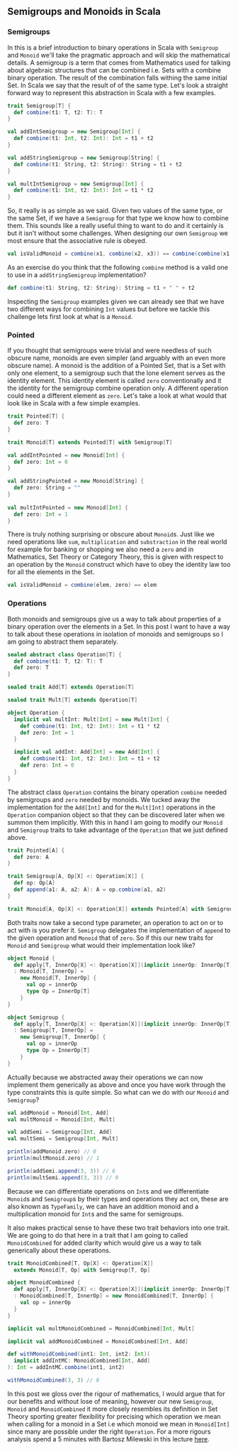 ## Semigroups and Monoids in Scala

### Semigroups

In this is a brief introduction to binary operations in Scala with `Semigroup` and `Monoid` we'll take the pragmatic approach and will skip the mathematical details. A semigroup is a term that comes from Mathematics used for talking about algebraic structures that can be combined i.e. Sets with a combine binary operation. The result of the combination falls withing the same initial Set. In Scala we say that the result of of the same type. Let's look a straight forward way to represent this abstraction in Scala with a few examples.

```scala
trait Semigroup[T] {
  def combine(t1: T, t2: T): T
}

val addIntSemigroup = new Semigroup[Int] {
  def combine(t1: Int, t2: Int): Int = t1 + t2
}

val addStringSemigroup = new Semigroup[String] {
  def combine(t1: String, t2: String): String = t1 + t2
}

val multIntSemigroup = new Semigroup[Int] {
  def combine(t1: Int, t2: Int): Int = t1 * t2
}
```

So, it really is as simple as we said. Given two values of the same type, or the same Set, if we have a `Semigroup` for that type we know how to combine them. This sounds like a really useful thing to want to do and it certainly is but it isn't without some challenges. When designing our own `Semigroup` we most ensure that the associative rule is obeyed.

```scala
val isValidMonoid = combine(x1, combine(x2, x3)) == combine(combine(x1, x2), x3)
```

As an exercise do you think that the following `combine` method is a valid one to use in a `addStringSemigroup` implementation?

```scala
def combine(t1: String, t2: String): String = t1 + " " + t2
```

Inspecting the `Semigroup` examples given we can already see that we have two different ways for combining `Int` values but before we tackle this challenge lets first look at what is a `Monoid`.

### Pointed

If you thought that semigroups were trivial and were needless of such obscure name, monoids are even simpler (and arguably with an even more obscure name). A monoid is the addition of a Pointed Set, that is a Set with only one element, to a semigroup such that the lone element serves as the identity element. This identity element is called `zero` conventionally and it the identity for the semigroup combine operation only. A different operation could need a different element as `zero`. Let's take a look at what would that look like in Scala with a few simple examples.

```scala
trait Pointed[T] {
  def zero: T
}

trait Monoid[T] extends Pointed[T] with Semigroup[T]

val addIntPointed = new Monoid[Int] {
  def zero: Int = 0
}

val addStringPointed = new Monoid[String] {
  def zero: String = ""
}
 
val multIntPointed = new Monoid[Int] {
  def zero: Int = 1
}
```

There is truly nothing surprising or obscure about `Monoid`s. Just like we need operations like `sum`, `multiplication` and `substraction` in the real world for example for banking or shopping we also need a `zero` and in Mathematics, Set Theory or Category Theory, this is given with respect to an operation by the `Monoid` construct which have to obey the identity law too for all the elements in the Set.

```scala
val isValidMonoid = combine(elem, zero) == elem
```

### Operations

Both monoids and semigroups give us a way to talk about properties of a binary operation over the elements in a Set. In this post I want to have a way to talk about these operations in isolation of monoids and semigroups so I am going to abstract them separately.

```scala
sealed abstract class Operation[T] {
  def combine(t1: T, t2: T): T
  def zero: T
}

sealed trait Add[T] extends Operation[T]

sealed trait Mult[T] extends Operation[T]

object Operation {
  implicit val multInt: Mult[Int] = new Mult[Int] {
    def combine(t1: Int, t2: Int): Int = t1 * t2
    def zero: Int = 1
  }

  implicit val addInt: Add[Int] = new Add[Int] {
    def combine(t1: Int, t2: Int): Int = t1 + t2
    def zero: Int = 0
  }
}
```

The abstract class `Operation` contains the binary operation `combine` needed by semigroups and `zero` needed by monoids. We tucked away the implementation for the `Add[Int]` and for the `Mult[Int]` operations in the `Operation` companion object so that they can be discovered later when we summon them implicitly. With this in hand I am going to modify our `Monoid` and `Semigroup` traits to take advantage of the `Operation` that we just defined above.

```scala
trait Pointed[A] {
  def zero: A
}

trait Semigroup[A, Op[X] <: Operation[X]] {
  def op: Op[A]
  def append(a1: A, a2: A): A = op.combine(a1, a2)
}

trait Monoid[A, Op[X] <: Operation[X]] extends Pointed[A] with Semigroup[A, Op]
```

Both traits now take a second type parameter, an operation to act on or to act with is you prefer it. `Semigroup` delegates the implementation of `append` to the given operation and `Monoid` that of `zero`. So if this our new traits for `Monoid` and `Semigroup` what would their implementation look like?

```scala
object Monoid {
  def apply[T, InnerOp[X] <: Operation[X]](implicit innerOp: InnerOp[T])
  : Monoid[T, InnerOp] =
    new Monoid[T, InnerOp] {
      val op = innerOp
      type Op = InnerOp[T]
    }
}

object Semigroup {
  def apply[T, InnerOp[X] <: Operation[X]](implicit innerOp: InnerOp[T])
  : Semigroup[T, InnerOp] =
    new Semigroup[T, InnerOp] {
      val op = innerOp
      type Op = InnerOp[T]
    }
}
```

Actually because we abstracted away their operations we can now implement them generically as above and once you have work through the type constraints this is quite simple. So what can we do with our `Monoid` and `Semigroup`?

```scala
val addMonoid = Monoid[Int, Add]
val multMonoid = Monoid[Int, Mult]

val addSemi = Semigroup[Int, Add]
val multSemi = Semigroup[Int, Mult]

println(addMonoid.zero) // 0
println(multMonoid.zero) // 1

println(addSemi.append(3, 3)) // 6
println(multSemi.append(3, 3)) // 9
```

Because we can differentiate operations on `Int`s and we differentiate `Monoid`s and `Semigroup`s by their types and operations they act on, these are also known as `TypeFamily`, we can have an addition monoid and a multiplication monoid for `Int`s and the same for semigroups.

It also makes practical sense to have these two trait behaviors into one trait. We are going to do that here in a trait that I am going to called `MonoidCombined` for added clarity which would give us a way to talk generically about these operations.

```scala
trait MonoidCombined[T, Op[X] <: Operation[X]] 
  extends Monoid[T, Op] with Semigroup[T, Op]

object MonoidCombined {
  def apply[T, InnerOp[X] <: Operation[X]](implicit innerOp: InnerOp[T])
  : MonoidCombined[T, InnerOp] = new MonoidCombined[T, InnerOp] {
    val op = innerOp
  }
}

implicit val multMonoidCombined = MonoidCombined[Int, Mult]

implicit val addMonoidCombined = MonoidCombined[Int, Add]

def withMonoidCombined(int1: Int, int2: Int)(
  implicit addIntMC: MonoidCombined[Int, Add]
): Int = addIntMC.combine(int1, int2)

withMonoidCombined(3, 3) // 6
``` 

In this post we gloss over the rigour of mathematics, I would argue that for our benefits and without lose of meaning, however our new `Semigroup`, `Monoid` and `MonoidCombined` it more closely resembles its definition in Set Theory sporting greater flexibility for precising which operation we mean when calling for a monoid in a Set i.e which monoid we mean in `Monoid[Int]` since many are possible under the right `Operation`. For a more rigours analysis spend a 5 minutes with Bartosz Milewski in this lecture [here](https://youtu.be/aZjhqkD6k6w?t=1968).
